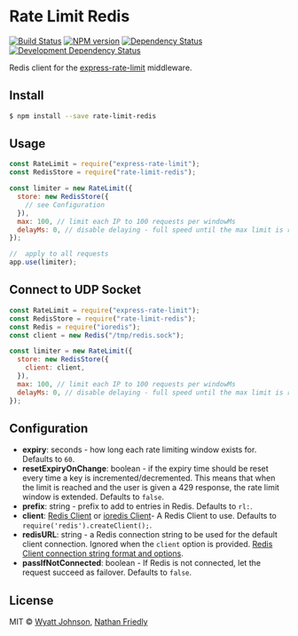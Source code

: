 # Rate Limit Redis

[![Build Status](https://secure.travis-ci.org/wyattjoh/rate-limit-redis.png?branch=master)](http://travis-ci.org/wyattjoh/rate-limit-redis)
[![NPM version](http://badge.fury.io/js/rate-limit-redis.png)](https://npmjs.org/package/rate-limit-redis "View this project on NPM")
[![Dependency Status](https://david-dm.org/wyattjoh/rate-limit-redis.png?theme=shields.io)](https://david-dm.org/wyattjoh/rate-limit-redis)
[![Development Dependency Status](https://david-dm.org/wyattjoh/rate-limit-redis/dev-status.png?theme=shields.io)](https://david-dm.org/wyattjoh/rate-limit-redis#info=devDependencies)

Redis client for the [express-rate-limit](https://github.com/nfriedly/express-rate-limit) middleware.

## Install

```sh
$ npm install --save rate-limit-redis
```

## Usage

```js
const RateLimit = require("express-rate-limit");
const RedisStore = require("rate-limit-redis");

const limiter = new RateLimit({
  store: new RedisStore({
    // see Configuration
  }),
  max: 100, // limit each IP to 100 requests per windowMs
  delayMs: 0, // disable delaying - full speed until the max limit is reached
});

//  apply to all requests
app.use(limiter);
```

## Connect to UDP Socket

```js
const RateLimit = require("express-rate-limit");
const RedisStore = require("rate-limit-redis");
const Redis = require("ioredis");
const client = new Redis("/tmp/redis.sock");

const limiter = new RateLimit({
  store: new RedisStore({
    client: client,
  }),
  max: 100, // limit each IP to 100 requests per windowMs
  delayMs: 0, // disable delaying - full speed until the max limit is reached
});
```

## Configuration

- **expiry**: seconds - how long each rate limiting window exists for. Defaults to `60`.
- **resetExpiryOnChange**: boolean - if the expiry time should be reset every time a key is incremented/decremented. This means that when the limit is reached and the user is given a 429 response, the rate limit window is extended. Defaults to `false`.
- **prefix**: string - prefix to add to entries in Redis. Defaults to `rl:`.
- **client**: [Redis Client](https://github.com/NodeRedis/node_redis) or [ioredis Client](https://github.com/luin/ioredis)- A Redis Client to use. Defaults to `require('redis').createClient();`.
- **redisURL**: string - a Redis connection string to be used for the default client connection. Ignored when the `client` option is provided. [Redis Client connection string format and options](https://github.com/NodeRedis/node_redis#rediscreateclient).
- **passIfNotConnected**: boolean - If Redis is not connected, let the request succeed as failover. Defaults to `false`.

## License

MIT © [Wyatt Johnson](https://wyattjoh.ca/), [Nathan Friedly](http://nfriedly.com/)
